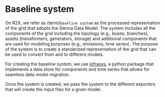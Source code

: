 # Baseline system

On R2X, we refer as {term}`baseline system` as the processed representation of the grid that adopts the Sienna Data Model.
The system includes all the components of the grid including the topology
(e.g., buses, branches), assets (transformers, generators, storage) and additional components that
are used for modeling purposes (e.g., emissions, time series). The purpose of the system is to
create a standarized representation of the grid that can be used to convert from and to different
models.

For creating the baseline system, we use
[infrasys](https://nrel.github.io/infrasys/), a python package that
implements a data store for components and time series that allows for seamless data model
migration.

Once the system is created, we pass the system to the different exporters that will create the input files for a
given model.
